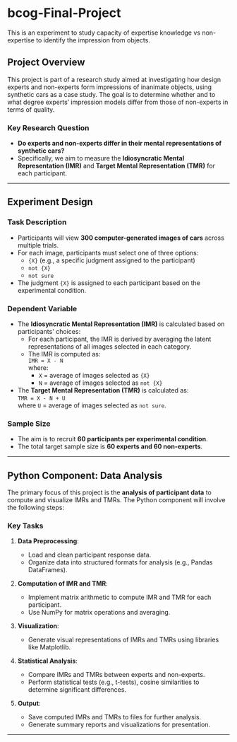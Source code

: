 # bcog-Final-Project

This is an experiment to study capacity of expertise knowledge vs non-expertise to identify the impression from objects.

## Project Overview

This project is part of a research study aimed at investigating how design experts and non-experts form impressions of inanimate objects, using synthetic cars as a case study. The goal is to determine whether and to what degree experts’ impression models differ from those of non-experts in terms of quality.

### Key Research Question

- **Do experts and non-experts differ in their mental representations of synthetic cars?**
- Specifically, we aim to measure the **Idiosyncratic Mental Representation (IMR)** and **Target Mental Representation (TMR)** for each participant.

---

## Experiment Design

### Task Description

- Participants will view **300 computer-generated images of cars** across multiple trials.
- For each image, participants must select one of three options:
  - `{X}` (e.g., a specific judgment assigned to the participant)
  - `not {X}`
  - `not sure`
- The judgment `{X}` is assigned to each participant based on the experimental condition.

### Dependent Variable

- The **Idiosyncratic Mental Representation (IMR)** is calculated based on participants' choices:
  - For each participant, the IMR is derived by averaging the latent representations of all images selected in each category.
  - The IMR is computed as:  
    `IMR = X - N`  
    where:
    - `X` = average of images selected as `{X}`
    - `N` = average of images selected as `not {X}`
- The **Target Mental Representation (TMR)** is calculated as:  
  `TMR = X - N + U`  
  where `U` = average of images selected as `not sure`.

### Sample Size

- The aim is to recruit **60 participants per experimental condition**.
- The total target sample size is **60 experts and 60 non-experts**.

---

## Python Component: Data Analysis

The primary focus of this project is the **analysis of participant data** to compute and visualize IMRs and TMRs. The Python component will involve the following steps:

### Key Tasks

1. **Data Preprocessing**:

   - Load and clean participant response data.
   - Organize data into structured formats for analysis (e.g., Pandas DataFrames).

2. **Computation of IMR and TMR**:

   - Implement matrix arithmetic to compute IMR and TMR for each participant.
   - Use NumPy for matrix operations and averaging.

3. **Visualization**:

   - Generate visual representations of IMRs and TMRs using libraries like Matplotlib.

4. **Statistical Analysis**:

   - Compare IMRs and TMRs between experts and non-experts.
   - Perform statistical tests (e.g., t-tests), cosine similarities to determine significant differences.

5. **Output**:
   - Save computed IMRs and TMRs to files for further analysis.
   - Generate summary reports and visualizations for presentation.

---

